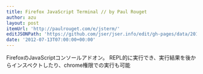 ```yaml
---
title: Firefox JavaScript Terminal // by Paul Rouget
author: azu
layout: post
itemUrl: 'http://paulrouget.com/e/jsterm/'
editJSONPath: 'https://github.com/jser/jser.info/edit/gh-pages/data/2012/07/index.json'
date: '2012-07-13T07:00:00+00:00'
---
```

FirefoxのJavaScriptコンソールアドオン。
REPL的に実行でき、実行結果を後からインスペクトしたり、chrome権限での実行も可能
